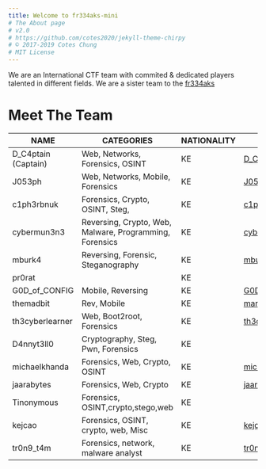```yaml
---
title: Welcome to fr334aks-mini
# The About page
# v2.0
# https://github.com/cotes2020/jekyll-theme-chirpy
# © 2017-2019 Cotes Chung
# MIT License
---
```


We are an International CTF team with commited & dedicated players talented in different fields. We are a sister team to the [fr334aks](https://fr334aks.github.io/)

# Meet The Team

| NAME                 | CATEGORIES                      | NATIONALITY | BLOG                                      | X                                          | GITHUB                                     |
|----------------------|-----------------------------------------|-------------|-------------------------------------------|--------------------------------------------|--------------------------------------------|
| D_C4ptain (Captain)  | Web, Networks, Forensics, OSINT | KE          | [D_C4ptain](http://d-c4ptain.github.io/)  | [@d_c4ptain](https://x.com/d_c4ptain)      | [d_c4ptain](https://github.com/d-c4ptain)  |
| J053ph               | Web, Networks, Mobile, Forensics| KE          | [J053ph](https://josephkimiri.github.io/)  |                     [J053ph ](https://x.com/mashkimiri)               | [J053ph](https://github.com/josephkimiri/) |
| c1ph3rbnuk               | Forensics, Crypto, OSINT, Steg, | KE          | [c1ph3rbnuk](https://c1ph3rbnuk.github.io/)  |                     [c1ph3rbnuk](https://x.com/c1ph3rbnuk)               | [c1ph3rbnuk](https://github.com/c1ph3rbnuk/) |
| cybermun3n3               | Reversing, Crypto, Web, Malware, Programming, Forensics | KE          | [cyb3rmun3n3](https://cybermunene.com)  |                     [cyb3rmun3n3](https://x.com/cybermunene)               | [cyb3rmun3n3](https://github.com/cyb3rmun3n3/) |
| mburk4              |Reversing, Forensic, Steganography | KE          | [mburk4](https://mburukaranja.me)  | [mburk4](https://x.com/mburu_karanja_) | [mburk4](https://github.com/mburu-karanja)|
| pr0rat            || KE          |  | | |
| G0D_of_CONFIG               | Mobile, Reversing| KE          | [G0D_of_CONFIG](https://noahmugaya.hashnode.dev/)  |                                   |  |
| themadbit          | Rev, Mobile                | KE |              [marktanui.com](https://mobisec.marktanui.com)     |                                   | [themadbit](https://github.com/themadbit)|
|th3cyberlearner |Web, Boot2root, Forensics|KE|[th3cyberlearner](https://thecyberlearner.github.io/)|[th3cyberlearner](https://x.com/th3cyberlearner)|[th3cyberlearner](https://github.com/wambuapeter)|
|D4nnyt3ll0|Cryptography, Steg, Pwn, Forensics|KE|[]()|[]()|[]()|
|michaelkhanda|Forensics, Web, Crypto, OSINT|KE|[michaelkhanda](https://medium.com/@michaelkhanda006)|[]()|[]()|
|jaarabytes|Forensics, Web, Crypto|KE|[jaarabytes](https://jaarabytes.vercel.app/)|[jaarabytes]()|[jaarabytes]()|
|Tinonymous |Forensics, OSINT,crypto,stego,web|KE|[]()|[]()|[]()|
|kejcao |Forensics, OSINT, crypto, web, Misc|KE|[kejcao ](https://kejcao.github.io/)|[]()|[]()|
|tr0n9_t4m |Forensics, network, malware analyst|KE|[tr0n9_t4m ](https://kejcao.github.io/)|[]()|[]()|




<script type="text/javascript" src="https://cdnjs.buymeacoffee.com/1.0.0/button.prod.min.js" data-name="bmc-button" data-slug="fr334aksmiF" data-color="#000000" data-emoji=""  data-font="Cookie" data-text="Buy me a coffee" data-outline-color="#000000" data-font-color="#ffffff" data-coffee-color="#FFDD00" ></script>
